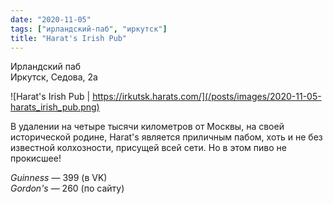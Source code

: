 ```yaml
---
date: "2020-11-05"
tags: ["ирландский-паб", "иркутск"]
title: "Harat's Irish Pub"
---
```


Ирландский паб\
Иркутск, Седова, 2а

![Harat's Irish Pub | https://irkutsk.harats.com/](/posts/images/2020-11-05-harats_irish_pub.png)


В удалении на четыре тысячи километров от Москвы, на своей исторической родине, Harat's является приличным пабом, хоть и не без известной колхозности, присущей всей сети. Но в этом пиво не прокисшее!

<!--more-->


_Guinness_ — 399 (в VK)\
_Gordon's_ — 260 (по сайту)